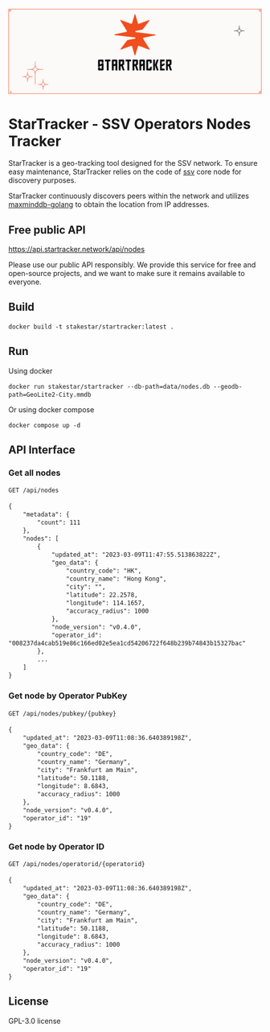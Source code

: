 ![header](./docs/header.svg)

# StarTracker - SSV Operators Nodes Tracker

StarTracker is a geo-tracking tool designed for the SSV network. To ensure easy maintenance, StarTracker relies on the code of [ssv](https://github.com/bloxapp/ssv) core node for discovery purposes.

StarTracker continuously discovers peers within the network and utilizes [maxminddb-golang](github.com/oschwald/maxminddb-golang) to obtain the location from IP addresses.

## Free public API

https://api.startracker.network/api/nodes

Please use our public API responsibly. We provide this service for free and open-source projects, and we want to make sure it remains available to everyone.

## Build

```
docker build -t stakestar/startracker:latest .
```

## Run

Using docker

```
docker run stakestar/startracker --db-path=data/nodes.db --geodb-path=GeoLite2-City.mmdb
```

Or using docker compose

```
docker compose up -d
```

## API Interface

### Get all nodes

```
GET /api/nodes

{
    "metadata": {
        "count": 111
    },
    "nodes": [
        {
            "updated_at": "2023-03-09T11:47:55.513863822Z",
            "geo_data": {
                "country_code": "HK",
                "country_name": "Hong Kong",
                "city": "",
                "latitude": 22.2578,
                "longitude": 114.1657,
                "accuracy_radius": 1000
            },
            "node_version": "v0.4.0",
            "operator_id": "008237da4cab519e86c166ed02e5ea1cd54206722f648b239b74843b15327bac"
        },
        ...
    ]
}
```

### Get node by Operator PubKey

```
GET /api/nodes/pubkey/{pubkey}

{
    "updated_at": "2023-03-09T11:08:36.640389198Z",
    "geo_data": {
        "country_code": "DE",
        "country_name": "Germany",
        "city": "Frankfurt am Main",
        "latitude": 50.1188,
        "longitude": 8.6843,
        "accuracy_radius": 1000
    },
    "node_version": "v0.4.0",
    "operator_id": "19"
}
```

### Get node by Operator ID

```
GET /api/nodes/operatorid/{operatorid}

{
    "updated_at": "2023-03-09T11:08:36.640389198Z",
    "geo_data": {
        "country_code": "DE",
        "country_name": "Germany",
        "city": "Frankfurt am Main",
        "latitude": 50.1188,
        "longitude": 8.6843,
        "accuracy_radius": 1000
    },
    "node_version": "v0.4.0",
    "operator_id": "19"
}
```

## License

 GPL-3.0 license 